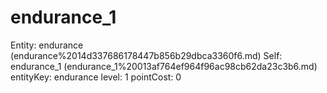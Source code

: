 # endurance_1

Entity: endurance (endurance%2014d337686178447b856b29dbca3360f6.md)
Self: endurance_1 (endurance_1%20013af764ef964f96ac98cb62da23c3b6.md)
entityKey: endurance
level: 1
pointCost: 0